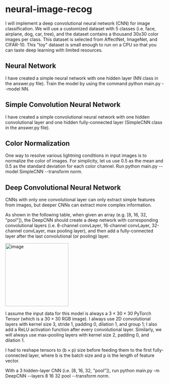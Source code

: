 # neural-image-recog

I will implement a deep convolutional neural network (CNN) for image classification. We will use a customized dataset with 5 classes (i.e. face, airplane, dog, car, tree), and the dataset contains a thousand 30x30 color images per class. This dataset is selected from AffectNet, ImageNet, and CIFAR-10. This "toy" dataset is small enough to run on a CPU so that you can taste deep learning with limited resources.

## Neural Network
I have created a simple neural network with one hidden layer (NN class in the answer.py file). Train the model by using the command python main.py --model NN.

## Simple Convolution Neural Network
I have created a simple convolutional neural network with one hidden convolutional layer and one hidden fully-connected layer (SimpleCNN class in the answer.py file).

## Color Normalization
One way to resolve various lightning conditions in input images is to normalize the color of images. For simplicity, let us use 0.5 as the mean and 0.5 as the standard deviation for each color channel. Run python main.py --model SimpleCNN --transform norm.

## Deep Convolutional Neural Network
CNNs with only one convolutional layer can only extract simple features from images, but deeper CNNs can extract more complex information.

As shown in the following table, when given an array (e.g. [8, 16, 32, "pool"]), the DeepCNN should create a deep network with corresponding convolutional layers (i.e. 8-channel convLayer, 16-channel convLayer, 32-channel convLayer, max pooling layer), and then add a fully-connected layer after the last convolutional (or pooling) layer.

<img width="200" alt="image" src="https://user-images.githubusercontent.com/74432509/222872714-5eb79a6b-3507-4259-b34d-bad226482b0b.png">

I assume the input data for this model is always a 3 × 30 × 30 PyTorch Tensor (which is a 30 × 30 RGB image). I always use 2D convolutional layers with kernel size 3, stride 1, padding 0, dilation 1, and group 1; I also add a ReLU activation function after every convolutional layer. Similarly, we will always use max-pooling layers with kernel size 2, padding 0, and dilation 1.

I had to reshape tensors to (b × p) size before feeding them to the first fully-connected layer, where b is the batch size and p is the length of feature vector.

With a 3 hidden-layer CNN (i.e. [8, 16, 32, "pool"]), run python main.py -m DeepCNN --layers 8 16 32 pool --transform norm.
